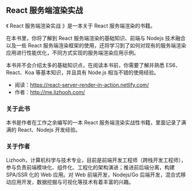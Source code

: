 ## React 服务端渲染实战

《 React 服务端渲染实战 》是一本关于 React 服务端渲染的书籍。

在本书里，你将了解到 React 服务端渲染的基础知识、前端与 Nodejs 技术融合以及一些 React 服务端渲染框架的使用，还将学习到了如何对现有的服务端渲染应用进行性能优化，不同方式实现的服务端渲染应用示例。


本书并不会介绍太多的基础知识点，在阅读本书前，你需要了解并熟悉 ES6、React、Koa 等基本知识，并且具有 Node.js 相当不错的使用经验。

- 阅读：https://react-server-render-in-action.netlify.com/
- 作者：http://me.lizhooh.com/

### 关于此书
本书是作者在工作之余编写的一本 React 服务端渲染实战性书籍，里面记录了满满的 React、Nodejs 开发经验。

### 关于作者
Lizhooh，计算机科学与技术专业，目前是前端开发工程师（跨栈开发工程师），参与负责前端模块化、组件化、工程化的架构演进；推进前后端分离，构建 SPA/SSR 化的 Web 应用。对 Web 前端开发，Nodejs/Go 后端开发，混合式移动应用开发，数据挖掘与可视化等技术有着丰富的兴趣。
